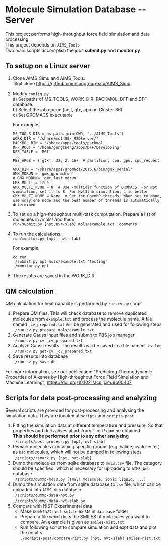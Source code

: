 # Molecule Simulation Database -- Server
This project performs high-throughput force field simulation and data processing  
This project depends on `AIMS_Tools`  
Two main scripts accomplish the jobs **submit.py** and **monitor.py**.

## To setup on a Linux server

1. Clone AIMS_Simu and AIMS_Tools:  
    `$git clone https://github.com/sungroup-sjtu/AIMS_Simu'

2. Modify `config.py`  
  a) Set paths of MS_TOOLS, WORK_DIR, PACKMOL, DFF and DFF database.  
  b) Select the job queue (fast, gtx, cpu on Cluster 86)  
  c) Set GROMACS executable  

    For example:
    ```
    MS_TOOLS_DIR = os.path.join(CWD, '../AIMS_Tools')
    WORK_DIR = '/share/md1400/_MSDServer/'
    PACKMOL_BIN = '/share/apps/tools/packmol'
    DFF_ROOT = '/home/gongzheng/apps/DFF/Developing'
    DFF_TABLE = 'MGI'
    ...
    PBS_ARGS = ('gtx', 32, 2, 16)  # partition, cpu, gpu, cpu_request
    ...
    GMX_BIN = '/share/apps/gromacs/2016.6/bin/gmx_serial'
    GMX_MDRUN = 'gmx_gpu mdrun'
    # GMX_MDRUN= 'gmx_fast mdrun'
    GMX_MULTI = True
    GMX_MULTI_NJOB = 8  # Use -multidir function of GROMACS. For Npt simulation, set it to 8. For NvtSlab simulation, 4 is better
    GMX_MULTI_NOMP = None  # Set the OpenMP threads. When set to None, use only one node and the best number of threads is automatically determined

    ```

3. To set up a high-throughput multi-task computation. Prepare a list 
of molecules in /mols/<fname> and then:  
    `run/submit.py [npt,nvt-slab] mols/example.txt 'comments'`
    
4. To run the calculations:   
    `run/monitor.py [npt, nvt-slab]`

    For example:
    ```
    cd run
    ./submit.py npt mols/example.txt 'testing'
    ./monitor.py npt 
    ```
5. The results are saved in the WORK_DIR

## QM calculation
QM calculation for heat capacity is performed by `run-cv.py` script

1. Prepare QM files. This will check database to remove duplicated molecules from `example.txt` and process the molecule name. A file named `_cv_prepared.txt` will be generated and used for following steps  
  `./run-cv.py prepare mols/example.txt`  
2. Generate Gauss input files and submit to PBS job manager  
  `./run-cv.py cv _cv_prepared.txt`  
3. Analyze Gauss results. The results will be saved in a file named `_cv.log`  
  `./run-cv.py get-cv _cv_prepared.txt`
4. Save results into database  
  `./run-cv.py save-db`

For more information, see our publication: "Predicting 
Thermodynamic Properties of Alkanes by High-throughput 
Force Field Simulation and Machine Learning", 
https://doi.org/10.1021/acs.jcim.8b00407

## Scripts for data post-processing and analyzing
Several scripts are provided for post-processing and analysing the simulation data. They are located at `scripts` and `scripts-post`
1. Fitting the simulation data at different temperature and pressure. So that properties and derivatives at arbitrary T or P can be obtained.  
   **This should be performed prior to any other analyzing**  
  `./scripts/post-process.py [npt, nvt-slab]`
2. Remark molecules containing specific groups (e.g. halide, cyclo-ester) as `bad` molecules, which will not be dumped in following steps  
  `./scripts/remark.py [npt, nvt-slab]`
3. Dump the molecules from sqlite database to `mols.csv` file. The category should be specified, which is necessary for uploading to `AIMS_Web` database  
  `./scripts/dummp-mols.py [small molecule, ionic liquid, ...]`  
4. Dump the simulation data from sqlite database to `csv` file, which can be uploaded into `AIMS_Web` database  
  `./scripts/dummp-data-npt.py`  
  `./scripts/dummp-data-nvt-slab.py`
5. Compare with NIST Experimental data  
   * Make sure that `nist.sqlite` exists in `database` folder  
   * Prepare a file which lists the SMILES of molecules you want to compare. An example is given as `smiles-nist.txt`
   * Run following script to compare simulation and expt data and plot the results  
     `./scripts-post/compare-nist.py [npt, nvt-slab] smiles-nist.txt`
  